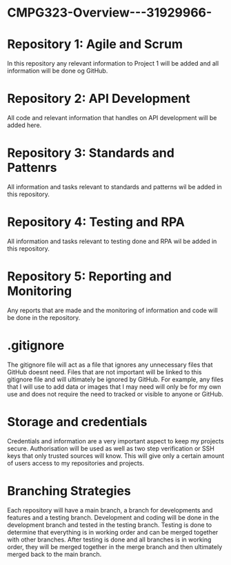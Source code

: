 # CMPG323-Overview---31929966-
# Repository 1: Agile and Scrum
In this repository any relevant information to Project 1 will be added and all information will be done og GitHub.

# Repository 2: API Development
All code and relevant information that handles on API development will be added here.

# Repository 3: Standards and Pattenrs
All information and tasks relevant to standards and patterns wil be added in this repository.

# Repository 4: Testing and RPA
All information and tasks relevant to testing done and RPA wil be added in this repository.

# Repository 5: Reporting and Monitoring
Any reports that are made and the monitoring of information and code will be done in the repository.


# .gitignore
The gitignore file will act as a file that ignores any unnecessary files that GitHub doesnt need. Files that are not important will be linked to this gitignore file and will ultimately be ignored by GitHub. For example, any files that I will use to add data or images that I may need will only be for my own use and does not require the need to tracked or visible to anyone or GitHub.

# Storage and credentials
Credentials and information are a very important aspect to keep my projects secure. Authorisation will be used as well as two step verification or SSH keys that only trusted sources will know. This will give only a certain amount of users access to my repositories and projects.

# Branching Strategies
Each repository will have a main branch, a branch for developments and features and a testing branch. Development and coding will be done in the development branch and tested in the testing branch. Testing is done to determine that everything is in working order and can be merged together with other branches. After testing is done and all branches is in working order, they will be merged together in the merge branch and then ultimately merged back to the main branch.

